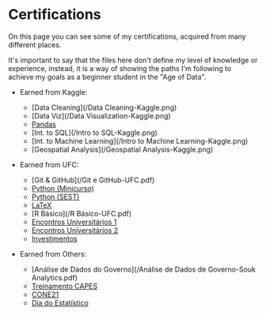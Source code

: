 # Certifications

On this page you can see some of my certifications, acquired from many different places. 

It's important to say that the files here don't define my level of knowledge or experience, instead, it is a way of showing the paths I'm following to achieve my goals as a beginner student in the "Age of Data".

- Earned from Kaggle:
	- [Data Cleaning](/Data Cleaning-Kaggle.png)
	- [Data Viz](/Data Visualization-Kaggle.png)
	- [Pandas](/Pandas-Kaggle.png)
	- [Int. to SQL](/Intro to SQL-Kaggle.png)
	- [Int. to Machine Learning](/Intro to Machine Learning-Kaggle.png)
	- [Geospatial Analysis](/Geospatial Analysis-Kaggle.png)
	
- Earned from UFC:
	- [Git & GitHub](/Git e GitHub-UFC.pdf)
	- [Python (Minicurso)](/minicurso-python.pdf)
	- [Python (SEST)](/Python-UFC.pdf)
	- [LaTeX](/LaTeX-UFC.pdf)
	- [R Básico](/R Básico-UFC.pdf)
	- [Encontros Universitários 1](/EU1.pdf)
	- [Encontros Universitários 2](/EU2.pdf)
	- [Investimentos](/Investimentos-UFC.pdf)
	
- Earned from Others:
	- [Análise de Dados do Governo](/Análise de Dados de Governo-Souk Analytics.pdf)
	- [Treinamento CAPES](/Certificado-CAPES.pdf)
	- [CONE21](/Certificado-CONE21.pdf)
	- [Dia do Estatístico](/Certificado-CONFE22.pdf)
